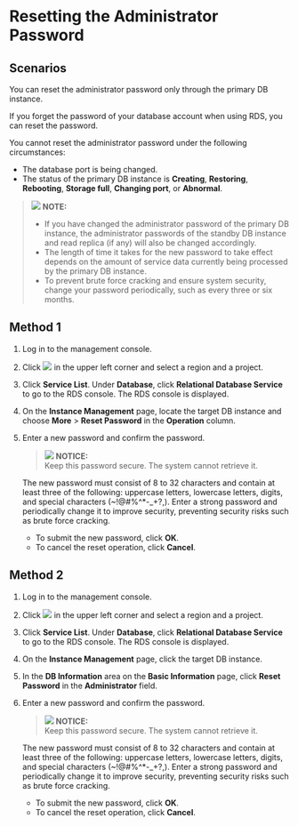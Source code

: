 # Resetting the Administrator Password<a name="en-us_topic_pg_reset_password"></a>

## **Scenarios**<a name="en-us_topic_0171122716_section52938762133842"></a>

You can  reset the administrator password  only through the primary DB instance.

If you forget the password of your database account when using RDS, you can reset the password.

You cannot reset the administrator password under the following circumstances:

-   The database port is being changed.
-   The status of the primary DB instance is  **Creating**,  **Restoring**,  **Rebooting**,  **Storage full**,  **Changing port**, or  **Abnormal**.

>![](/images/icon-note.gif) **NOTE:**   
>-   If you have changed the administrator password of the primary DB instance, the administrator passwords of the standby DB instance and read replica \(if any\) will also be changed accordingly.  
>-   The length of time it takes for the new password to take effect depends on the amount of service data currently being processed by the primary DB instance.  
>-   To prevent brute force cracking and ensure system security, change your password periodically, such as every three or six months.  

## Method 1<a name="en-us_topic_0171122716_section59807924105129"></a>

1.  Log in to the management console.
2.  Click  ![](figures/region.png)  in the upper left corner and select a region and a project.
3.  Click  **Service List**. Under  **Database**, click  **Relational Database Service**  to go to the RDS console. The RDS console is displayed.
4.  On the  **Instance Management**  page, locate the target DB instance and choose  **More**  \>  **Reset Password**  in the  **Operation**  column.
5.  Enter a new password and confirm the password.

    >![](/images/icon-notice.gif) **NOTICE:**   
    >Keep this password secure. The system cannot retrieve it.  

    The new password must consist of 8 to 32 characters and contain at least three of the following: uppercase letters, lowercase letters, digits, and special characters \(\~!@\#%^\*-\_+?,\). Enter a strong password and periodically change it to improve security, preventing security risks such as brute force cracking.

    -   To submit the new password, click  **OK**.
    -   To cancel the reset operation, click  **Cancel**.


## Method 2<a name="en-us_topic_0171122716_section4206283114638"></a>

1.  Log in to the management console.
2.  Click  ![](figures/region.png)  in the upper left corner and select a region and a project.
3.  Click  **Service List**. Under  **Database**, click  **Relational Database Service**  to go to the RDS console. The RDS console is displayed.
4.  On the  **Instance Management**  page, click the target DB instance.
5.  In the  **DB Information**  area on the  **Basic Information**  page, click  **Reset Password**  in the  **Administrator**  field.
6.  Enter a new password and confirm the password.

    >![](/images/icon-notice.gif) **NOTICE:**   
    >Keep this password secure. The system cannot retrieve it.  

    The new password must consist of 8 to 32 characters and contain at least three of the following: uppercase letters, lowercase letters, digits, and special characters \(\~!@\#%^\*-\_+?,\). Enter a strong password and periodically change it to improve security, preventing security risks such as brute force cracking.

    -   To submit the new password, click  **OK**.
    -   To cancel the reset operation, click  **Cancel**.


